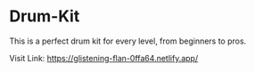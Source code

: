 # Drum-Kit
This is a perfect drum kit for every level, from beginners to pros. 
<p>Visit Link: <a href="https://glistening-flan-0ffa64.netlify.app/" alt="web link">https://glistening-flan-0ffa64.netlify.app/</a></p>
